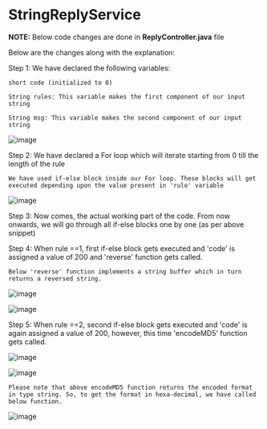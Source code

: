 # StringReplyService

**NOTE:** Below code changes are done in **ReplyController.java** file

Below are the changes along with the explanation:

Step 1: We have declared the following variables:

    short code (initialized to 0)
    
    String rules: This variable makes the first component of our input string
    
    String msg: This variable makes the second component of our input string
    
![image](https://user-images.githubusercontent.com/53274714/142869705-64b1173c-4a77-404b-b301-dc1add61cf8c.png)
    
    
Step 2: We have declared a For loop which will iterate starting from 0 till the length of the rule
    
    We have used if-else block inside our For loop. These blocks will get executed depending upon the value present in 'rule' variable
    
![image](https://user-images.githubusercontent.com/53274714/142870068-381cd92b-b302-4278-818c-eb3faf3e9523.png)


Step 3: Now comes, the actual working part of the code. From now onwards, we will go through all if-else blocks one by one (as per above snippet)

Step 4: When rule ==1, first if-else block gets executed and 'code' is assigned a value of 200 and 'reverse' function gets called.
    
    Below 'reverse' function implements a string buffer which in turn returns a reversed string.

![image](https://user-images.githubusercontent.com/53274714/142870569-426d89b5-a645-41a6-8167-34e53cb6ba66.png)

![image](https://user-images.githubusercontent.com/53274714/142870761-57cf6b77-3d5f-47b3-8839-7eddd974bfbd.png)


Step 5: When rule ==2, second if-else block gets executed and 'code' is again assigned a value of 200, however, this time 'encodeMD5' function gets called.

![image](https://user-images.githubusercontent.com/53274714/142871241-35f5f714-c193-4934-856d-1f3d1bb65150.png)

![image](https://user-images.githubusercontent.com/53274714/142871358-a91ca589-8c33-4c70-857a-e24403de5d6f.png)

    Please note that above encodeMD5 function returns the encoded format in type string. So, to get the format in hexa-decimal, we have called below function.
    
![image](https://user-images.githubusercontent.com/53274714/142871699-c7b37618-6652-4316-9399-c83fa1e62746.png)
    



    



